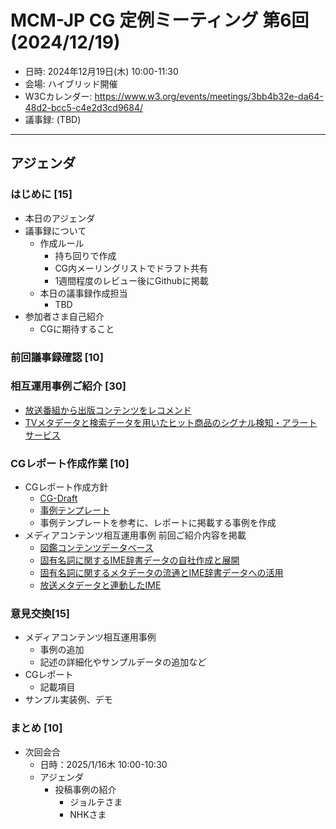 # MCM-JP CG 定例ミーティング 第6回 (2024/12/19)

- 日時: 2024年12月19日(木) 10:00-11:30
- 会場: ハイブリッド開催
- W3Cカレンダー: https://www.w3.org/events/meetings/3bb4b32e-da64-48d2-bcc5-c4e2d3cd9684/
- 議事録: (TBD)
  
---
## アジェンダ

### はじめに [15]
- 本日のアジェンダ
- 議事録について
  - 作成ルール
    - 持ち回りで作成
    - CG内メーリングリストでドラフト共有
    - 1週間程度のレビュー後にGithubに掲載
  - 本日の議事録作成担当
     - TBD
- 参加者さま自己紹介
  - CGに期待すること

### 前回議事録確認 [10]
  
### 相互運用事例ご紹介 [30]
- [放送番組から出版コンテンツをレコメンド](../../reports/use-cases/TV-metadata/use-case-1.md)
- [TVメタデータと検索データを用いたヒット商品のシグナル検知・アラートサービス](../../reports/use-cases/TV-metadata/use-case-2.md)

### CGレポート作成作業 [10]
  - CGレポート作成方針
    - [CG-Draft](https://w3c-cg.github.io/mcm-jp/reports/cg-report.html)
    - [事例テンプレート](../../reports/use-cases/template/use-case.md)
    - 事例テンプレートを参考に、レポートに掲載する事例を作成
  - メディアコンテンツ相互運用事例 前回ご紹介内容を掲載
    - [図鑑コンテンツデータベース](../../reports/use-cases/visual-dictionary/use-case.md)
    - [固有名詞に関するIME辞書データの自社作成と展開](../../reports/use-cases/IME/use-case-1.md)
    - [固有名詞に関するメタデータの流通とIME辞書データへの活用](../../reports/use-cases/IME/use-case-2.md)
    - [放送メタデータと連動したIME](../../reports/use-cases/IME/use-case-3.md)

### 意見交換[15]
- メディアコンテンツ相互運用事例
  - 事例の追加
  - 記述の詳細化やサンプルデータの追加など
- CGレポート
  - 記載項目
- サンプル実装例、デモ


### まとめ [10]
- 次回会合
  - 日時：2025/1/16木 10:00-10:30
  - アジェンダ
    - 投稿事例の紹介
      - ジョルテさま
      - NHKさま

